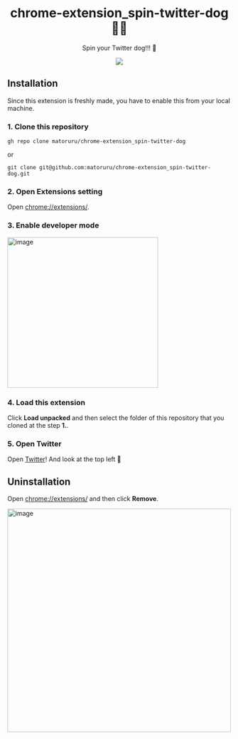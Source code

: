 <h1 align="center">chrome-extension_spin-twitter-dog 🐶🔁</h1>
<p align="center">Spin your Twitter dog!!! 🐶</p>
<p align="center">
  <img src="https://user-images.githubusercontent.com/40382980/229731507-5116ce82-a72b-4822-ac73-2d5b5b00dcf2.gif" />
</p>

## Installation

Since this extension is freshly made, you have to enable this from your local machine.

### 1. Clone this repository

```
gh repo clone matoruru/chrome-extension_spin-twitter-dog
```

or

```
git clone git@github.com:matoruru/chrome-extension_spin-twitter-dog.git
```

### 2. Open Extensions setting

Open [chrome://extensions/](chrome://extensions/).

### 3. Enable developer mode

<img width="339" alt="image" src="https://user-images.githubusercontent.com/40382980/229732976-dae6635f-4caf-4121-aa11-c2fe7e706170.png">

### 4. Load this extension

Click **Load unpacked** and then select the folder of this repository that you cloned at the step **1.**.

### 5. Open Twitter

Open [Twitter](https://twitter.com/)! And look at the top left 🐶

## Uninstallation

Open [chrome://extensions/](chrome://extensions/) and then click **Remove**.

<img width="503" alt="image" src="https://user-images.githubusercontent.com/40382980/229735482-fdb13f99-217c-421c-97bf-518a371e90b4.png">
